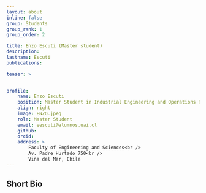 ```yaml
---
layout: about
inline: false
group: Students
group_rank: 1
group_order: 2

title: Enzo Escuti (Master student)
description: 
lastname: Escuti
publications: 

teaser: >
   

profile:
    name: Enzo Escuti 
    position: Master Student in Industrial Engineering and Operations Research    
    align: right
    image: ENZO.jpeg
    role: Master Student
    email: eescuti@alumnos.uai.cl
    github: 
    orcid: 
    address: >
        Faculty of Engineering and Sciences<br />
        Av. Padre Hurtado 750<br />        
        Viña del Mar, Chile
---
```



## Short Bio


